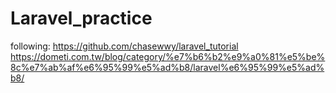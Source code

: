 # Laravel_practice
following: https://github.com/chasewwy/laravel_tutorial https://dometi.com.tw/blog/category/%e7%b6%b2%e9%a0%81%e5%be%8c%e7%ab%af%e6%95%99%e5%ad%b8/laravel%e6%95%99%e5%ad%b8/

